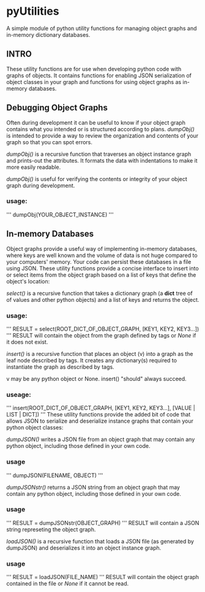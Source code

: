 # pyUtilities
A simple module of python utility functions for managing object graphs and in-memory dictionary databases.

## INTRO

These utility functions are for use when developing python code with graphs of objects. It contains functions for enabling JSON serialization of object classes in your graph and functions for using object graphs as in-memory databases.  

## Debugging Object Graphs

Often during development it can be useful to know if your object graph contains what you intended or is structured according to plans. *dumpObj()*
is intended to provide a way to review the organization and contents of your graph so that you can spot errors. 

*dumpObj()* is a recursive function that traverses an object instance 
    graph and prints-out the attributes. It formats the data with indentations 
    to make it more easily readable.

   *dumpObj()* is useful for verifying the contents or integrity of your 
    object graph during development.
    
### usage:
'''
        dumpObj(YOUR_OBJECT_INSTANCE)
'''
## In-memory Databases

Object graphs provide a useful way of implementing in-memory databases, where keys are well known and the volume of data is not huge compared to your computers' memory. Your code can persist these databases in a file using JSON. These utility functions provide a concise interface to insert into or select items from the object graph based on a list of keys that define the object's location:

*select()* is a recursive function that takes a dictionary graph (a __dict__ tree of of values and other python objects) and a list of keys and returns the object.

### usage:
'''
      RESULT = select(ROOT_DICT_OF_OBJECT_GRAPH, [KEY1, KEY2, KEY3...])
'''
      RESULT will contain the object from the graph defined by tags or *None*
      if it does not exist.

*insert()* is a recursive function that places an object (v) into a graph as 
   the leaf node described by tags. It creates any dictionary(s) required to 
   instantiate the graph as described by tags. 
   
   v may be any python object or None. insert() "should" always succeed.

### useage:
'''
        insert(ROOT_DICT_OF_OBJECT_GRAPH, [KEY1, KEY2, KEY3...], [VALUE | LIST | DICT])
'''
These utility functions provide the added bit of code that allows JSON to serialize and deserialize instance graphs that contain your python object classes:

*dumpJSON()* writes a JSON file from an object graph that may contain any python object, including those defined in your own code.

### usage
'''
      dumpJSON(FILENAME, OBJECT)
'''

*dumpJSONstr()* returns a JSON string from an object graph that may contain any python object, including those defined in your own code.  

 ### usage
 '''
      RESULT = dumpJSONstr(OBJECT_GRAPH)
'''
      RESULT will contain a JSON string represeting the object graph.

*loadJSON()* is a recursive function that loads a JSON file (as generated by dumpJSON) and deserializes it into an object instance graph.    

### usage
'''
      RESULT = loadJSON(FILE_NAME)
'''
      RESULT will contain the object graph contained in the file or *None* if it cannot be read.

